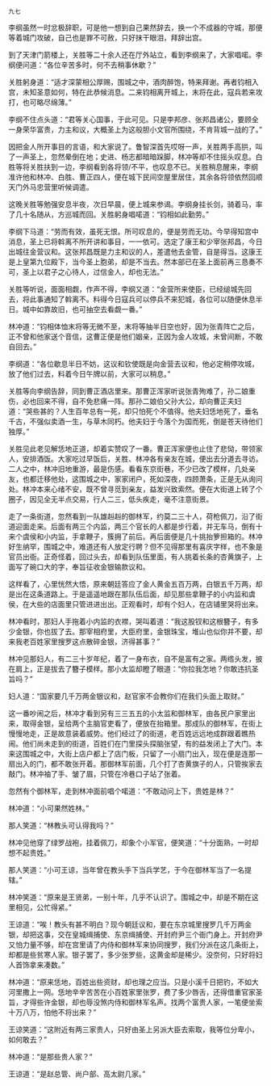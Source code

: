     九七 

   李纲虽然一时忿极辞职，可是他一想到自己果然辞去，换一个不成器的守城，那便等着城门攻破，自己也是罪不可赦，只好抹干眼泪，拜辞出宫。

   到了天津门箭楼上，关胜等二十余人还在厅外站立，看到李纲来了，大家唱喏。李纲便问道：“各位辛苦多时，何不去稍事休歇？”

   关胜躬身道：“适才深蒙相公厚赐，围城之中，酒肉醉饱，特来拜谢。再者钧相入宫，未知圣意如何，特在此恭候消息。二来钧相离开城上，末将在此，寇兵若来攻打，也可略尽绵薄。”

   李纲不住点头道：“君等关心国事，于此可见。只是李邦彦、张邦昌诸公，要顾全一身荣华富贵，力主和议，大概圣上为这般胆小文官所围绕，不肯背城一战的了。”

   因把金人所开事目的言语，和大家说了。鲁智深首先哎呀一声，关胜两手高拱，叫了一声圣上，忽然晕倒在地；史进、杨志都暗暗跺脚，林冲等却不住摇头叹息。白胜等将关胜扶到一边，李纲看到各将领/不平，也叹息不已。关胜稍息醒来，李纲准许他和林冲、白胜、曹正四人，便在城下民间空屋里居住，其余各将领依然回顺天门外马忠营里听候调遣。

   这晚关胜等勉强安息半夜，次日早晨，便上城来参谒。李纲身挂长剑，骑着马，率了几十名随从，方巡城而回。关胜躬身唱喏道：“钧相如此勤劳。”

   李纲下马道：“劳而有效，虽死无恨。所可叹息的，便是劳而无功。今早得知宫中消息，圣上已将斡离不所开讲和事目，一一依可。选定了康王和少宰张邦昌，今日出城往金营议和。这张邦昌既是力主和议的人，差遣他去金管，自是得当。这康王是上皇第九位殿下，当今圣上胞弟，却是不当去。然本部已在圣上面前再三恳奏不可，圣上以君子之心待人，过信金人，却也无法。”

   关胜等听说，面面相觑，作声不得，李纲又道：“金营所来使臣，已经缒城先回去，将此事通知了斡离不。料得今日寇兵可以停兵不来犯城，各位可以随便休息半日。城中如靠故旧，也可抽空去看觑一番。”

   林冲道：“钧相体恤末将等无微不至，末将等抽半日空也好，因为张青阵亡之后，正不曾和他家送个音信，这曹正便是他们姻亲，正因为金人攻城，未曾间断，不敢自回去。”

   李纲道：“各位歇息半日不妨，这议和钦使既是向金营去议和，他必定稍停攻城，放了他们过去，料着今日午牌以前，大家可以稍息。”

   关胜等向李纲告辞，同到曹正酒店里来。那曹正浑家听说张青殉难了，孙二娘重伤，必也回来不得，自不免悲痛一阵。那孙二娘伯父孙大公，却向曹正夫妇道：“哭些甚的？人生百年总有一死，却只怕死个不值得。他夫妇恁地死了，垂名千古，不强似卖酒一生，与草木同朽。他夫妇于今落个为国而死，倒是苍天待他们独厚。”

   关胜见此老见解恁地正道，却着实赞叹了一番。曹正浑家便也止住了悲恸，带领家人，安排酒饭。大家吃过早饭后，关胜、林冲各有亲友在城，便出去分道去寻访。二人之中，林冲旧地重游，最是伤感。看看东京街巷，不少已改了模样，几处亲友，也都迁移他处，这围城之中，家家闭户，死如深夜，四顾萧条，正是无从询问处。林冲本来心绪不安，既不曾寻觅到亲友，益发兴致索然。便在大街道上转了个圈子，因见全无半点交易，行人二三，低头疾走，毫不注意街景。

   走了一条街道，忽然看到一队雄赳赳的御林军，约莫二三十人，荷枪佩刀，沿了街道迎面走来。后面有两三个内监，两三个官长的人都是步行着，并无车马，倒有十来个虞侯和小内监，手拿鞭子，簇拥了前后。再后面便是几十挑抬箩担箱的。林冲好生纳罕，围城之中，难道还有人放定行聘？但不见得那里有喜庆字样，也不象是官员出衙。正奇怪着，回过头去，却看到队伍里面，有人挑着长条的杏黄旗子，上面写了碗口大的字，奉旨征收金银输款议和。

   这样看了，心里恍然大悟，原来朝廷答应了金人黄金五百万两，白银五千万两，却是出在这条道路上。于是遥遥地跟在那队伍后面，却见那些拿鞭子的小内监和虞侯，在大些的店面里只管进进出出。正观看时，却有个妇人，在店铺里哭将出来。

   林冲看时，那妇人手拖着小内监的衣襟，哭叫着道：“我这股钗和这根簪子，有多少金银，你也拔了去。那宰相府里，大臣府里，金银珠宝，堆山也似你并不要，却来我老百姓家里搜罗这点散碎金银，济得甚事？”

   林冲见那妇人，有二三十岁年纪，着了一身布衣，自不是富有之家。两绺头发，披在肩上，正是拔去了簪子模样。那小太监却瞪了眼道：“你拉我怎地？你敢违抗圣旨吗？”

   妇人道：“国家要几千万两金银议和，赵官家不会教你们在我们头面上取财。”

   这一番吵闹之后，林冲才看到另有三三五五的小太监和御林军，由各民户家里出来，取得金银，呈给两个主脑官吏看了，便放在抬箱里。那成队的御林军，在街上慢慢地走，正是故意装着威势。他们经过了的街道，老百姓远远地成群跟着瞧热闹。他们尚未走到的街道，百姓们在门里探头探脑张望，有的益发闭上了大门。本来这围城之中，大街上店户都上了店门板，只留了一小扇门出入，现在便是连那一扇出入的门，都不敢张开着。那御林军前面，几个打了杏黄旗子的人，只管挨家去敲门。林冲袖了手、皱了眉，只管在冷巷口子站了张着。

   忽然有个御林军，走到林冲面前唱个喏道：“不敢动问上下，贵姓是林？”

   林冲道：“小可果然姓林。”

   那人笑道：“林教头可认得我吗？”

   林冲见他穿了绿罗战袍，挂着佩刀，却象个小军官，便笑道：“十分面熟，一时却想不起贵姓。”

   那人笑道：“小可王谅，当年曾在教头手下当兵学艺，于今在御林军当了一名提辖。”

   林冲笑道：“原来是王贤弟，一别十年，几乎不认识了。围城之中，却是不期在这里相见，公忙得紧。”

   王谅道：“唉！教头有甚不明白？现今朝廷议和，要在东京城里搜罗几千万两金银，却把这事，交在皇城缉捕使、东京缉捕使、开封府尹三个衙门身上。开封府尹又怕力量不够，却在宫里请了内侍和御林军来协同搜罗，我们分派在这几条街上，却都是些贫寒人家。银子罢了，多少张罗些，这黄金却是稀少。没奈何，只好将妇人首饰拿来凑数。”

   林冲道：“原来恁地，百姓出些资财，却也理之应当。只是小溪千日把钓，不如大河里撒上一网。恁地辛辛苦苦在小百姓家里张罗，费了多少唇舌，还得借重官家圣旨，才得些许金银，却也辱没煞内侍和御林军名声。找两个富贵人家，一笔便坐索十万八万，怕他不将出来？”

   王谅笑道：“这附近有两三家贵人，只好由圣上另派大臣去索取，我等位分卑小，如何敢去？”

   林冲道：“是那些贵人家？”

   王谅道：“是赵总管、尚户部、高太尉几家。”


